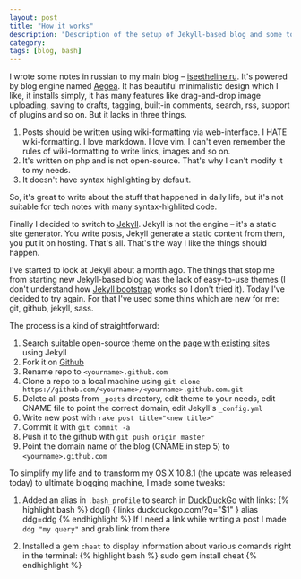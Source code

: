 ```yaml
---
layout: post
title: "How it works"
description: "Description of the setup of Jekyll-based blog and some toughts about working in terminal"
category: 
tags: [blog, bash]
---
```

I wrote some notes in russian to my main blog – [iseetheline.ru](iseetheline.ru). It's powered by blog engine named [Aegea](http://blogengine.ru). It has beautiful minimalistic design which I like, it installs simply, it has many features like drag-and-drop image uploading, saving to drafts, tagging, built-in comments, search, rss, support of plugins and so on. But it lacks in three things. 

1. Posts should be written using wiki-formatting via web-interface. I HATE wiki-formatting. I love markdown. I love vim. I can't even remember the rules of wiki-formatting to write links, images and so on.
2. It's written on php and is not open-source. That's why I can't modify it to my needs.
3. It doesn't have syntax highlighting by default.

So, it's great to write about the stuff that happened in daily life, but it's not suitable for tech notes with many syntax-highlited code.

Finally I decided to switch to [Jekyll](http://jekyllrb.com). Jekyll is not the engine – it's a static site generator. You write posts, Jekyll generate a static content from them, you put it on hosting. That's all. That's the way I like the things should happen. 

I've started to look at Jekyll about a month ago. The things that stop me from starting new Jekyll-based blog was the lack of easy-to-use themes (I don't understand how [Jekyll bootstrap](http://jekyllbootstrap.com) works so I don't tried it). Today I've decided to try again. For that I've used some thins which are new for me: git, github, jekyll, sass.

The process is a kind of straightforward:

1. Search suitable open-source theme on the [page with existing sites](http://wiki.github.com/mojombo/jekyll/sites) using Jekyll
2. Fork it on [Github](http://github.com)
3. Rename repo to `<yourname>.github.com`
4. Clone a repo to a local machine using `git clone https://github.com/<yourname>/<yourname>.github.com.git`
5. Delete all posts from `_posts` directory, edit theme to your needs, edit CNAME file to point the correct domain, edit Jekyll's `_config.yml`
6. Write new post with `rake post title="<new title>"`
7. Commit it with `git commit -a`
8. Push it to the github with `git push origin master`
9. Point the domain name of the blog (CNAME in step 5) to `<yourname>.github.com`

To simplify my life and to transform my OS X 10.8.1 (the update was released today) to ultimate blogging machine, I made some tweaks:

1.  Added an alias in `.bash_profile` to search in [DuckDuckGo](http://duckduckgo.com) with links:
    {% highlight bash %}
        ddg()
        {
         links duckduckgo.com/?q="$1"
        }
        alias ddg=ddg
    {% endhighlight %}
    If I need a link while writing a post I made `ddg "my query"` and grab link from there

2.  Installed a gem `cheat` to display information about various comands right in the terminal:
    {% highlight bash %}
        sudo gem install cheat
    {% endhighlight %}
   

